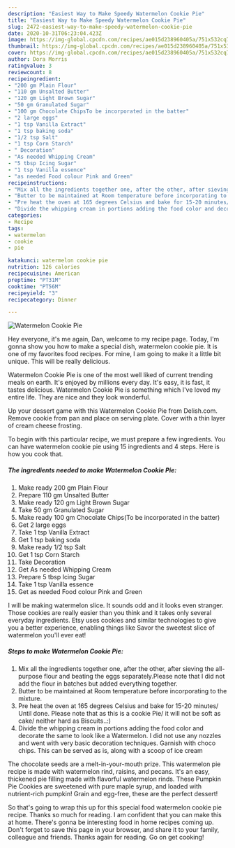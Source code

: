 ```yaml
---
description: "Easiest Way to Make Speedy Watermelon Cookie Pie"
title: "Easiest Way to Make Speedy Watermelon Cookie Pie"
slug: 2472-easiest-way-to-make-speedy-watermelon-cookie-pie
date: 2020-10-31T06:23:04.423Z
image: https://img-global.cpcdn.com/recipes/ae015d238960405a/751x532cq70/watermelon-cookie-pie-recipe-main-photo.jpg
thumbnail: https://img-global.cpcdn.com/recipes/ae015d238960405a/751x532cq70/watermelon-cookie-pie-recipe-main-photo.jpg
cover: https://img-global.cpcdn.com/recipes/ae015d238960405a/751x532cq70/watermelon-cookie-pie-recipe-main-photo.jpg
author: Dora Morris
ratingvalue: 3
reviewcount: 8
recipeingredient:
- "200 gm Plain Flour"
- "110 gm Unsalted Butter"
- "120 gm Light Brown Sugar"
- "50 gm Granulated Sugar"
- "100 gm Chocolate ChipsTo be incorporated in the batter"
- "2 large eggs"
- "1 tsp Vanilla Extract"
- "1 tsp baking soda"
- "1/2 tsp Salt"
- "1 tsp Corn Starch"
- " Decoration"
- "As needed Whipping Cream"
- "5 tbsp Icing Sugar"
- "1 tsp Vanilla essence"
- "as needed Food colour Pink and Green"
recipeinstructions:
- "Mix all the ingredients together one, after the other, after sieving the all-purpose flour and beating the eggs separately.Please note that I did not add the flour in batches but added everything together."
- "Butter to be maintained at Room temperature before incorporating to the mixture."
- "Pre heat the oven at 165 degrees Celsius and bake for 15-20 minutes/ Until done. Please note that as this is a cookie Pie/ it will not be soft as cake/ neither hard as Biscuits..:)"
- "Divide the whipping cream in portions adding the food color and decorate the same to look like a Watermelon. I did not use any nozzles and went with very basic decoration techniques. Garnish with choco chips. This can be served as is, along with a scoop of ice cream"
categories:
- Recipe
tags:
- watermelon
- cookie
- pie

katakunci: watermelon cookie pie 
nutrition: 126 calories
recipecuisine: American
preptime: "PT31M"
cooktime: "PT56M"
recipeyield: "3"
recipecategory: Dinner

---
```



![Watermelon Cookie Pie](https://img-global.cpcdn.com/recipes/ae015d238960405a/751x532cq70/watermelon-cookie-pie-recipe-main-photo.jpg)

Hey everyone, it's me again, Dan, welcome to my recipe page. Today, I'm gonna show you how to make a special dish, watermelon cookie pie. It is one of my favorites food recipes. For mine, I am going to make it a little bit unique. This will be really delicious.

Watermelon Cookie Pie is one of the most well liked of current trending meals on earth. It's enjoyed by millions every day. It's easy, it is fast, it tastes delicious. Watermelon Cookie Pie is something which I've loved my entire life. They are nice and they look wonderful.

Up your dessert game with this Watermelon Cookie Pie from Delish.com. Remove cookie from pan and place on serving plate. Cover with a thin layer of cream cheese frosting.


To begin with this particular recipe, we must prepare a few ingredients. You can have watermelon cookie pie using 15 ingredients and 4 steps. Here is how you cook that.

<!--inarticleads1-->

##### The ingredients needed to make Watermelon Cookie Pie:

1. Make ready 200 gm Plain Flour
1. Prepare 110 gm Unsalted Butter
1. Make ready 120 gm Light Brown Sugar
1. Take 50 gm Granulated Sugar
1. Make ready 100 gm Chocolate Chips(To be incorporated in the batter)
1. Get 2 large eggs
1. Take 1 tsp Vanilla Extract
1. Get 1 tsp baking soda
1. Make ready 1/2 tsp Salt
1. Get 1 tsp Corn Starch
1. Take  Decoration
1. Get As needed Whipping Cream
1. Prepare 5 tbsp Icing Sugar
1. Take 1 tsp Vanilla essence
1. Get as needed Food colour Pink and Green


I will be making watermelon slice. It sounds odd and it looks even stranger. Those cookies are really easier than you think and it takes only several everyday ingredients. Etsy uses cookies and similar technologies to give you a better experience, enabling things like Savor the sweetest slice of watermelon you&#39;ll ever eat! 

<!--inarticleads2-->

##### Steps to make Watermelon Cookie Pie:

1. Mix all the ingredients together one, after the other, after sieving the all-purpose flour and beating the eggs separately.Please note that I did not add the flour in batches but added everything together.
1. Butter to be maintained at Room temperature before incorporating to the mixture.
1. Pre heat the oven at 165 degrees Celsius and bake for 15-20 minutes/ Until done. Please note that as this is a cookie Pie/ it will not be soft as cake/ neither hard as Biscuits..:)
1. Divide the whipping cream in portions adding the food color and decorate the same to look like a Watermelon. I did not use any nozzles and went with very basic decoration techniques. Garnish with choco chips. This can be served as is, along with a scoop of ice cream


The chocolate seeds are a melt-in-your-mouth prize. This watermelon pie recipe is made with watermelon rind, raisins, and pecans. It&#39;s an easy, thickened pie filling made with flavorful watermelon rinds. These Pumpkin Pie Cookies are sweetened with pure maple syrup, and loaded with nutrient-rich pumpkin! Grain and egg-free, these are the perfect dessert! 

So that's going to wrap this up for this special food watermelon cookie pie recipe. Thanks so much for reading. I am confident that you can make this at home. There's gonna be interesting food in home recipes coming up. Don't forget to save this page in your browser, and share it to your family, colleague and friends. Thanks again for reading. Go on get cooking!
